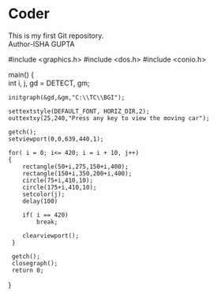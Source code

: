 # Coder
This is my first Git repository.
<Br>
Author-ISHA GUPTA



#include <graphics.h>
#include <dos.h>
#include <conio.h>

main()
{    
    int i, j, gd = DETECT, gm;
    
    initgraph(&gd,&gm,"C:\\TC\\BGI");
    
    settextstyle(DEFAULT_FONT, HORIZ_DIR,2);
    outtextxy(25,240,"Press any key to view the moving car");
    
    getch();
    setviewport(0,0,639,440,1);
    
    for( i = 0; i<= 420; i = i + 10, j++)
    {
        rectangle(50+i,275,150+i,400);
        rectangle(150+i,350,200+i,400);
        circle(75+i,410,10);
        circle(175+i,410,10);
        setcolor(j);
        delay(100)
        
        if( i == 420)
            break;
         
        clearviewport();
     }
     
     getch();
     closegraph();
     return 0;
}        